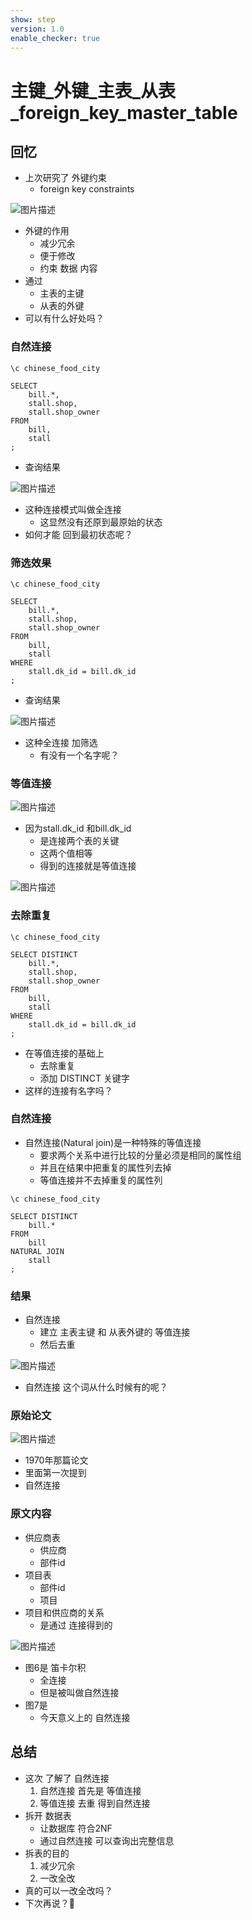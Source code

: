 ```yaml
---
show: step
version: 1.0
enable_checker: true
---
```


#    主键_外键_主表_从表_foreign_key_master_table       
 
##  回忆

- 上次研究了 外键约束
	- foreign key constraints

![图片描述](https://doc.shiyanlou.com/courses/uid1190679-20230928-1695893212858)

- 外键的作用
	- 减少冗余
	- 便于修改
	- 约束 数据 内容 
- 通过 
	- 主表的主键 
	- 从表的外键
- 可以有什么好处吗？

### 自然连接

```
\c chinese_food_city

SELECT 
    bill.*,
	stall.shop,
	stall.shop_owner
FROM
	bill,
	stall
;
```

- 查询结果

![图片描述](https://doc.shiyanlou.com/courses/uid1190679-20230928-1695897432517)

- 这种连接模式叫做全连接
	- 这显然没有还原到最原始的状态
- 如何才能 回到最初状态呢？

### 筛选效果

```
\c chinese_food_city

SELECT 
    bill.*,
	stall.shop,
	stall.shop_owner
FROM
	bill,
	stall
WHERE
    stall.dk_id = bill.dk_id
;
```

- 查询结果

![图片描述](https://doc.shiyanlou.com/courses/uid1190679-20230924-1695526535688)

- 这种全连接 加筛选 
	- 有没有一个名字呢？

### 等值连接

![图片描述](https://doc.shiyanlou.com/courses/uid1190679-20230928-1695892353963)

- 因为stall.dk_id 和bill.dk_id
	- 是连接两个表的关键
	- 这两个值相等
	- 得到的连接就是等值连接

![图片描述](https://doc.shiyanlou.com/courses/uid1190679-20230928-1695897917690)

### 去除重复

```
\c chinese_food_city

SELECT DISTINCT
    bill.*,
	stall.shop,
	stall.shop_owner
FROM
	bill,
	stall
WHERE
    stall.dk_id = bill.dk_id
;
```

- 在等值连接的基础上
	- 去除重复 
	- 添加 DISTINCT 关键字
- 这样的连接有名字吗？

### 自然连接 

- 自然连接(Natural join)是一种特殊的等值连接
	- 要求两个关系中进行比较的分量必须是相同的属性组
	- 并且在结果中把重复的属性列去掉
	- 等值连接并不去掉重复的属性列

```
\c chinese_food_city

SELECT DISTINCT
    bill.*
FROM
	bill
NATURAL JOIN
	stall
;
```

### 结果

- 自然连接
	- 建立 主表主键 和 从表外键的 等值连接
	- 然后去重

![图片描述](https://doc.shiyanlou.com/courses/uid1190679-20230928-1695898532457)

- 自然连接 这个词从什么时候有的呢？

### 原始论文

![图片描述](https://doc.shiyanlou.com/courses/uid1190679-20230928-1695898795242)

- 1970年那篇论文
- 里面第一次提到
- 自然连接

### 原文内容

- 供应商表
	- 供应商
	- 部件id
- 项目表
	- 部件id
	- 项目
- 项目和供应商的关系
	- 是通过 连接得到的

![图片描述](https://doc.shiyanlou.com/courses/uid1190679-20230928-1695898825199)

- 图6是 笛卡尔积
	- 全连接
	- 但是被叫做自然连接
- 图7是 
	- 今天意义上的 自然连接

##  总结

- 这次 了解了 自然连接
	1. 自然连接 首先是 等值连接
	2. 等值连接 去重 得到自然连接
- 拆开 数据表 
	- 让数据库 符合2NF
	- 通过自然连接 可以查询出完整信息
- 拆表的目的
	1. 减少冗余
	2. 一改全改
- 真的可以一改全改吗？
- 下次再说？👋

